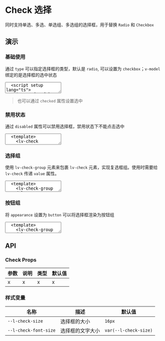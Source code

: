 # Check 选择

同时支持单选、多选、单选组、多选组的选择框，用于替换 `Radio` 和 `Checkbox`

## 演示

<script setup>
  import { ref } from 'vue';
  import { Check, CheckGroup } from "../../src";

  const checked1 = ref(true);
  const checked2 = ref(false);

  const sex = ref("0");
  const cities = ref(['CD']);
</script>

### 基础使用

通过 `type` 可以指定选择框的类型，默认是 `radio`, 可以设置为 `checkbox`；`v-model` 绑定的是选择框的选中状态

<ClientOnly>
  <CodePreview>
  <textarea lang="vue">
  <script setup lang="ts">
    import { ref } from 'vue';
    //-
    const checked1 = ref(true);
    const checked2 = ref(false);
  </script>
  <template>
    <lv-check label="单选" v-model="checked1"></lv-check>
    <lv-check label="多选" v-model="checked2" type="checkbox" class="ml-10"></lv-check>
  </template>
  </textarea>
  <template #preview>
    <Check label="单选" v-model="checked1"></Check>
    <Check label="多选" v-model="checked2" type="checkbox" class="ml-10"></Check>
  </template>
  </CodePreview>
</ClientOnly>

> 也可以通过 `checked` 属性设置选中

### 禁用状态

通过 `disabled` 属性可以禁用选择框，禁用状态下不能点击选中

<ClientOnly>
  <CodePreview>
  <textarea lang="vue">
  <template>
    <lv-check label="单选" disabled></lv-check>
    <lv-check label="多选" type="checkbox" class="ml-10" disabled></lv-check>
  </template>
  </textarea>
  <template #preview>
    <Check label="单选" disabled></Check>
    <Check label="多选" type="checkbox" class="ml-10" disabled></Check>
  </template>
  </CodePreview>
</ClientOnly>

### 选择组

使用 `lv-check-group` 元素来包裹 `lv-check` 元素，实现复选框组。使用时需要给 `lv-check` 传递 `value` 属性。

<ClientOnly>
  <CodePreview>
  <textarea lang="vue">
  <template>
    <lv-check-group v-model="sex" type="radio">
      <lv-check value="0" label="男"></lv-check>
      <lv-check value="1" label="女"></lv-check>
    </lv-check-group>
    //-
    <lv-check-group v-model="cities" type="checkbox" name="city">
      <lv-check value="CD" label="成都"></lv-check>
      <lv-check value="BJ" label="北京"></lv-check>
      <lv-check value="SH" label="上海"></lv-check>
    </lv-check-group>
  </template>
  </textarea>
  <template #preview>
    <CheckGroup v-model="sex" type="radio">
      <Check value="0" label="男"></Check>
      <Check value="1" label="女"></Check>
    </CheckGroup>
    <hr />
    <CheckGroup v-model="cities" type="checkbox" name="city">
      <Check value="CD" label="成都"></Check>
      <Check value="BJ" label="北京"></Check>
      <Check value="SH" label="上海"></Check>
      <Check value="GZ" label="广州"></Check>
    </CheckGroup>
  </template>
  </CodePreview>
</ClientOnly>

### 按钮组

将 `appearance` 设置为 `button` 可以将选择框渲染为按钮组

<ClientOnly>
  <CodePreview>
  <textarea lang="vue">
  <template>
    <lv-check-group v-model="sex" type="radio" appearance="button">
      <lv-check value="0" label="男"></lv-check>
      <lv-check value="1" label="女"></lv-check>
    </lv-check-group>
    //-
    <lv-check-group v-model="cities" type="checkbox" name="city" appearance="button">
      <lv-check value="CD" label="成都"></lv-check>
      <lv-check value="BJ" label="北京"></lv-check>
      <lv-check value="SH" label="上海"></lv-check>
    </lv-check-group>
  </template>
  </textarea>
  <template #preview>
    <CheckGroup v-model="sex" type="radio" appearance="button">
      <Check value="0" label="男"></Check>
      <Check value="1" label="女"></Check>
    </CheckGroup>
    <hr />
    <CheckGroup v-model="cities" type="checkbox" name="city" appearance="button">
      <Check value="CD" label="成都"></Check>
      <Check value="BJ" label="北京"></Check>
      <Check value="SH" label="上海"></Check>
      <Check value="GZ" label="广州"></Check>
    </CheckGroup>
  </template>
  </CodePreview>
</ClientOnly>

## API

### Check Props

<!-- prettier-ignore -->
| 参数 | 说明 | 类型 | 默认值 |
| --- | --- | --- | --- |
| x | x | x | x |

### 样式变量

<!-- prettier-ignore -->
| 名称 | 描述 | 默认值 |
| --- | --- | --- |
| `--l-check-size` | 选择框的大小 | `16px` |
| `--l-check-font-size` | 选择框的文字大小 | `var(--l-check-size)` |
